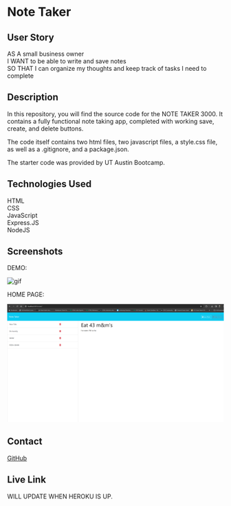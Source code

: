 # Note Taker 

## User Story 

AS A small business owner\
I WANT to be able to write and save notes\
SO THAT I can organize my thoughts and keep track of tasks I need to complete

## Description

In this repository, you will find the source code for the NOTE TAKER 3000. It contains a fully functional note taking app, completed with working save, create, and delete buttons. 

The code itself contains two html files, two javascript files, a style.css file, as well as a .gitignore, and a package.json.

The starter code was provided by UT Austin Bootcamp.

## Technologies Used

HTML\
CSS\
JavaScript\
Express.JS\
NodeJS

## Screenshots

DEMO: 

![gif](./imgs/Untitled_%20Jan%2030,%202024%206_26%20PM.gif)

HOME PAGE:

![img](./imgs/Screenshot%202024-01-30%20183447.png)

## Contact

[GitHub](https://github.com/shinhye-ji)

## Live Link 

WILL UPDATE WHEN HEROKU IS UP.